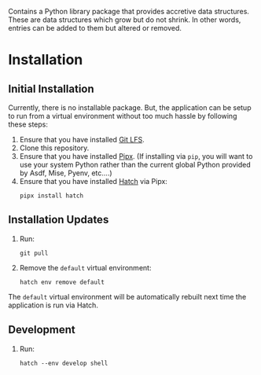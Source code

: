 Contains a Python library package that provides accretive data structures.
These are data structures which grow but do not shrink. In other words, entries
can be added to them but altered or removed.

# Installation

## Initial Installation

Currently, there is no installable package. But, the application can be setup
to run from a virtual environment without too much hassle by following these
steps:

1. Ensure that you have installed [Git LFS](https://git-lfs.com/).
1. Clone this repository.
1. Ensure that you have installed
   [Pipx](https://github.com/pypa/pipx/blob/main/README.md#install-pipx).
   (If installing via `pip`, you will want to use your system Python rather
   than the current global Python provided by Asdf, Mise, Pyenv, etc....)
1. Ensure that you have installed
   [Hatch](https://github.com/pypa/hatch/blob/master/README.md) via Pipx:
   ```
   pipx install hatch
   ```

## Installation Updates

1. Run:
   ```
   git pull
   ```
1. Remove the `default` virtual environment:
   ```
   hatch env remove default
   ```

The `default` virtual environment will be automatically rebuilt next time the
application is run via Hatch.

## Development

1. Run:
   ```
   hatch --env develop shell
   ```
